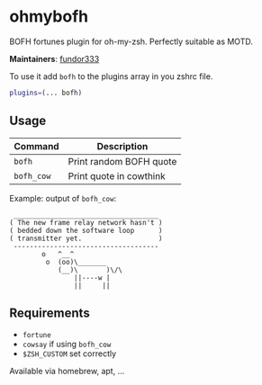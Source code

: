 # ohmybofh

BOFH fortunes plugin for oh-my-zsh. Perfectly suitable as MOTD.

**Maintainers**: [fundor333](https://github.com/fundor333) 

To use it add `bofh` to the plugins array in you zshrc file.

```zsh
plugins=(... bofh)
```

## Usage

| Command     | Description                     |
| ----------- | ------------------------------- |
| `bofh`      | Print random BOFH quote         |
| `bofh_cow`  | Print quote in cowthink         |

Example: output of `bofh_cow`:

```
 ____________________________________
( The new frame relay network hasn't )
( bedded down the software loop      )
( transmitter yet.                   )
 ------------------------------------
        o   ^__^
         o  (oo)\_______
            (__)\       )\/\
                ||----w |
                ||     ||
```

## Requirements

- `fortune`
- `cowsay` if using `bofh_cow`
- `$ZSH_CUSTOM` set correctly

Available via homebrew, apt, ...
